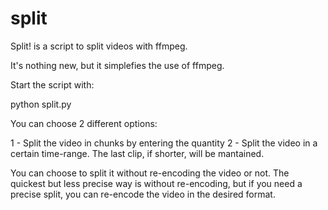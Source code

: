 # split
 Split! is a script to split videos with ffmpeg.

It's nothing new, but it simplefies the use of ffmpeg. 

Start the script with:

python split.py

You can choose 2 different options:

1 - Split the video in chunks by entering the quantity
2 - Split the video in a certain time-range. The last clip, if shorter, will be mantained.

You can choose to split it without re-encoding the video or not. 
The quickest but less precise way is without re-encoding, but if you need a precise split, you can re-encode the video in the desired format.


